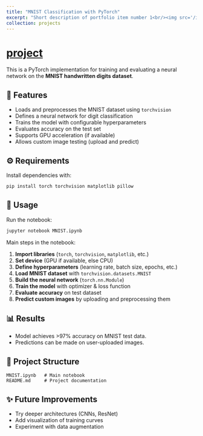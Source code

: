 ```yaml
---
title: "MNIST Classification with PyTorch"
excerpt: "Short description of portfolio item number 1<br/><img src='/images/500x300.png'>"
collection: projects
---
```


# [project](https://github.com/mohammad-javaher/mohammad-javaher/tree/main/my-projects/MNIST%20classification%20with%20pytorch)

This is a PyTorch implementation for training and evaluating a neural network on the **MNIST handwritten digits dataset**.

## 📌 Features

* Loads and preprocesses the MNIST dataset using `torchvision`
* Defines a neural network for digit classification
* Trains the model with configurable hyperparameters
* Evaluates accuracy on the test set
* Supports GPU acceleration (if available)
* Allows custom image testing (upload and predict)

## ⚙️ Requirements

Install dependencies with:

```bash
pip install torch torchvision matplotlib pillow
```

## 🚀 Usage

Run the notebook:

```bash
jupyter notebook MNIST.ipynb
```

Main steps in the notebook:

1. **Import libraries** (`torch`, `torchvision`, `matplotlib`, etc.)
2. **Set device** (GPU if available, else CPU)
3. **Define hyperparameters** (learning rate, batch size, epochs, etc.)
4. **Load MNIST dataset** with `torchvision.datasets.MNIST`
5. **Build the neural network** (`torch.nn.Module`)
6. **Train the model** with optimizer & loss function
7. **Evaluate accuracy** on test dataset
8. **Predict custom images** by uploading and preprocessing them

## 📊 Results

* Model achieves >97% accuracy on MNIST test data.
* Predictions can be made on user-uploaded images.

## 📂 Project Structure

```
MNIST.ipynb   # Main notebook
README.md     # Project documentation
```

## ✨ Future Improvements

* Try deeper architectures (CNNs, ResNet)
* Add visualization of training curves
* Experiment with data augmentation
